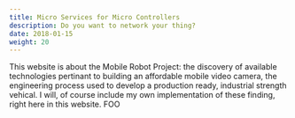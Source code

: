 ```yaml
---
title: Micro Services for Micro Controllers
description: Do you want to network your thing?
date: 2018-01-15
weight: 20
---
```


This website is about the Mobile Robot Project: the discovery of
available technologies pertinant to building an affordable mobile
video camera, the engineering process used to develop  a production
ready, industrial strength vehical.  I will, of course include my own
implementation of these finding, right here in this website.  FOO
<!--more-->
